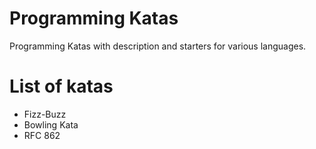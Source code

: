 # Programming Katas

Programming Katas with description and starters for various languages.

# List of katas

- Fizz-Buzz
- Bowling Kata
- RFC 862